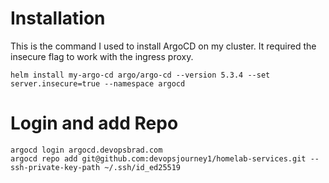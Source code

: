
# Installation

This is the command I used to install ArgoCD on my cluster. It required the insecure flag to work with the ingress proxy.

```
helm install my-argo-cd argo/argo-cd --version 5.3.4 --set server.insecure=true --namespace argocd
```

# Login and add Repo

```
argocd login argocd.devopsbrad.com
argocd repo add git@github.com:devopsjourney1/homelab-services.git --ssh-private-key-path ~/.ssh/id_ed25519
```